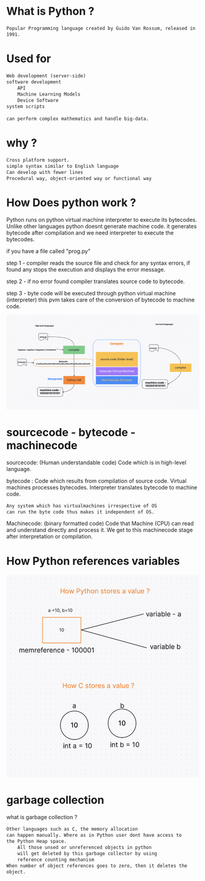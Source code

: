 # What is Python ?

    Popular Programming language created by Guido Van Rossum, released in 1991.

# Used for 

    Web development (server-side)
    software development
        API
        Machine Learning Models
        Device Software
    system scripts

    can perform complex mathematics and handle big-data.

# why ?

    Cross platform support.
    simple syntax similar to English language 
    Can develop with fewer lines 
    Procedural way, object-oriented way or functional way 


# How Does python work ?

Python runs on python virtual machine interpreter to execute its bytecodes.
Unlike other languages python doesnt generate machine code. it generates 
bytecode after compilation and we need interpreter to execute the bytecodes.

if you have a file called "prog.py"

step 1 - compiler reads the source file and check for any syntax
        errors, if found any stops the execution and displays the error message.

step 2 - if no error found compiler translates source code to bytecode.

step 3 - byte code will be executed through python virtual machine (interpreter)
        this pvm takes care of the conversion of bytecode to machine code.


![Alt text](images/execution-process.png)

# sourcecode - bytecode - machinecode

sourcecode: (Human understandable code)
    Code which is in high-level language.

bytecode :
    Code which results from compilation of source code.
    Virtual machines processes bytecodes.
    Interpreter translates bytecode to machine code.

    Any system which has virtualmachines irrespective of OS 
    can run the byte code thus makes it independent of OS.


Machinecode: (binary formatted code)
    Code that Machine (CPU) can read and understand directly and process it.
    We get to this machinecode stage after interpretation or compilation. 


# How Python references variables

![Alt text](images/python-way-of-storing-values.png)


# garbage collection

what is garbage collection ?

    Other languages such as C, the memory allocation 
    can happen manually. Where as in Python user dont have access to 
    the Python Heap space. 
        All those unsed or unreferenced objects in python 
        will get deleted by this garbage collector by using
        reference counting mechanism
    When number of object references goes to zero, then it deletes the object.

    